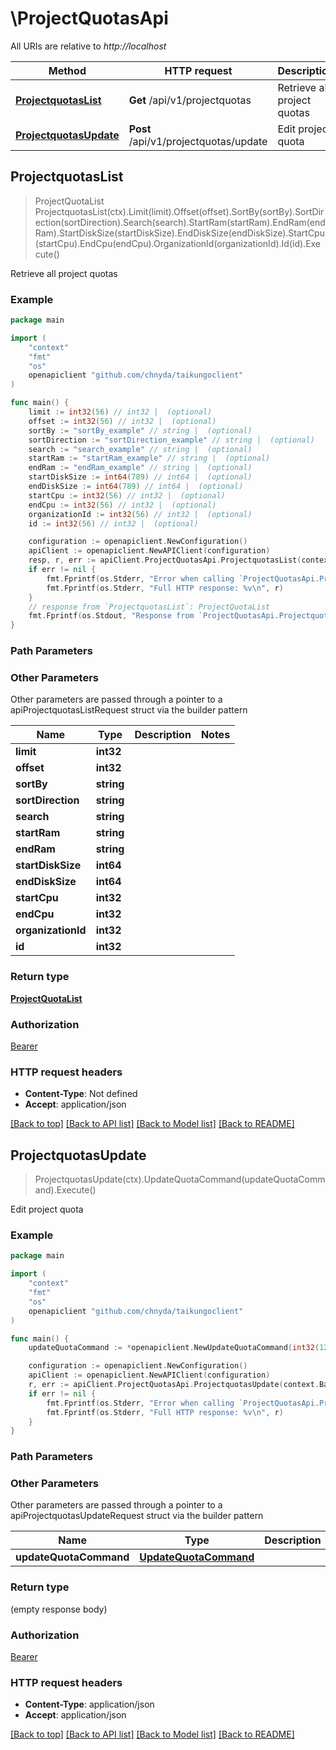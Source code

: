 # \ProjectQuotasApi

All URIs are relative to *http://localhost*

Method | HTTP request | Description
------------- | ------------- | -------------
[**ProjectquotasList**](ProjectQuotasApi.md#ProjectquotasList) | **Get** /api/v1/projectquotas | Retrieve all project quotas
[**ProjectquotasUpdate**](ProjectQuotasApi.md#ProjectquotasUpdate) | **Post** /api/v1/projectquotas/update | Edit project quota



## ProjectquotasList

> ProjectQuotaList ProjectquotasList(ctx).Limit(limit).Offset(offset).SortBy(sortBy).SortDirection(sortDirection).Search(search).StartRam(startRam).EndRam(endRam).StartDiskSize(startDiskSize).EndDiskSize(endDiskSize).StartCpu(startCpu).EndCpu(endCpu).OrganizationId(organizationId).Id(id).Execute()

Retrieve all project quotas

### Example

```go
package main

import (
    "context"
    "fmt"
    "os"
    openapiclient "github.com/chnyda/taikungoclient"
)

func main() {
    limit := int32(56) // int32 |  (optional)
    offset := int32(56) // int32 |  (optional)
    sortBy := "sortBy_example" // string |  (optional)
    sortDirection := "sortDirection_example" // string |  (optional)
    search := "search_example" // string |  (optional)
    startRam := "startRam_example" // string |  (optional)
    endRam := "endRam_example" // string |  (optional)
    startDiskSize := int64(789) // int64 |  (optional)
    endDiskSize := int64(789) // int64 |  (optional)
    startCpu := int32(56) // int32 |  (optional)
    endCpu := int32(56) // int32 |  (optional)
    organizationId := int32(56) // int32 |  (optional)
    id := int32(56) // int32 |  (optional)

    configuration := openapiclient.NewConfiguration()
    apiClient := openapiclient.NewAPIClient(configuration)
    resp, r, err := apiClient.ProjectQuotasApi.ProjectquotasList(context.Background()).Limit(limit).Offset(offset).SortBy(sortBy).SortDirection(sortDirection).Search(search).StartRam(startRam).EndRam(endRam).StartDiskSize(startDiskSize).EndDiskSize(endDiskSize).StartCpu(startCpu).EndCpu(endCpu).OrganizationId(organizationId).Id(id).Execute()
    if err != nil {
        fmt.Fprintf(os.Stderr, "Error when calling `ProjectQuotasApi.ProjectquotasList``: %v\n", err)
        fmt.Fprintf(os.Stderr, "Full HTTP response: %v\n", r)
    }
    // response from `ProjectquotasList`: ProjectQuotaList
    fmt.Fprintf(os.Stdout, "Response from `ProjectQuotasApi.ProjectquotasList`: %v\n", resp)
}
```

### Path Parameters



### Other Parameters

Other parameters are passed through a pointer to a apiProjectquotasListRequest struct via the builder pattern


Name | Type | Description  | Notes
------------- | ------------- | ------------- | -------------
 **limit** | **int32** |  | 
 **offset** | **int32** |  | 
 **sortBy** | **string** |  | 
 **sortDirection** | **string** |  | 
 **search** | **string** |  | 
 **startRam** | **string** |  | 
 **endRam** | **string** |  | 
 **startDiskSize** | **int64** |  | 
 **endDiskSize** | **int64** |  | 
 **startCpu** | **int32** |  | 
 **endCpu** | **int32** |  | 
 **organizationId** | **int32** |  | 
 **id** | **int32** |  | 

### Return type

[**ProjectQuotaList**](ProjectQuotaList.md)

### Authorization

[Bearer](../README.md#Bearer)

### HTTP request headers

- **Content-Type**: Not defined
- **Accept**: application/json

[[Back to top]](#) [[Back to API list]](../README.md#documentation-for-api-endpoints)
[[Back to Model list]](../README.md#documentation-for-models)
[[Back to README]](../README.md)


## ProjectquotasUpdate

> ProjectquotasUpdate(ctx).UpdateQuotaCommand(updateQuotaCommand).Execute()

Edit project quota

### Example

```go
package main

import (
    "context"
    "fmt"
    "os"
    openapiclient "github.com/chnyda/taikungoclient"
)

func main() {
    updateQuotaCommand := *openapiclient.NewUpdateQuotaCommand(int32(123)) // UpdateQuotaCommand |  (optional)

    configuration := openapiclient.NewConfiguration()
    apiClient := openapiclient.NewAPIClient(configuration)
    r, err := apiClient.ProjectQuotasApi.ProjectquotasUpdate(context.Background()).UpdateQuotaCommand(updateQuotaCommand).Execute()
    if err != nil {
        fmt.Fprintf(os.Stderr, "Error when calling `ProjectQuotasApi.ProjectquotasUpdate``: %v\n", err)
        fmt.Fprintf(os.Stderr, "Full HTTP response: %v\n", r)
    }
}
```

### Path Parameters



### Other Parameters

Other parameters are passed through a pointer to a apiProjectquotasUpdateRequest struct via the builder pattern


Name | Type | Description  | Notes
------------- | ------------- | ------------- | -------------
 **updateQuotaCommand** | [**UpdateQuotaCommand**](UpdateQuotaCommand.md) |  | 

### Return type

 (empty response body)

### Authorization

[Bearer](../README.md#Bearer)

### HTTP request headers

- **Content-Type**: application/json
- **Accept**: application/json

[[Back to top]](#) [[Back to API list]](../README.md#documentation-for-api-endpoints)
[[Back to Model list]](../README.md#documentation-for-models)
[[Back to README]](../README.md)

